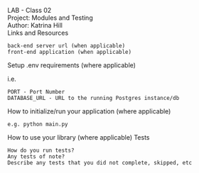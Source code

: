 
LAB - Class 02  
Project: Modules and Testing  
Author: Katrina Hill  
Links and Resources  

    back-end server url (when applicable)
    front-end application (when applicable)

Setup
.env requirements (where applicable)

i.e.

    PORT - Port Number
    DATABASE_URL - URL to the running Postgres instance/db

How to initialize/run your application (where applicable)

    e.g. python main.py

How to use your library (where applicable)
Tests

    How do you run tests?
    Any tests of note?
    Describe any tests that you did not complete, skipped, etc

